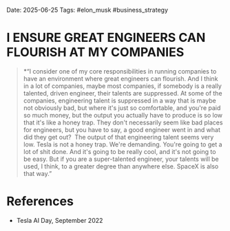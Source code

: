 Date: 2025-06-25
Tags: #elon_musk #business_strategy 


# I ENSURE GREAT ENGINEERS CAN FLOURISH AT MY COMPANIES

>*“I consider one of my core responsibilities in running companies to have an environment where great engineers can flourish. And I think in a lot of companies, maybe most companies, if somebody is a really talented, driven engineer, their talents are suppressed. At some of the companies, engineering talent is suppressed in a way that is maybe not obviously bad, but where it's just so comfortable, and you're paid so much money, but the output you actually have to produce is so low that it's like a honey trap. They don't necessarily seem like bad places for engineers, but you have to say, a good engineer went in and what did they get out?  The output of that engineering talent seems very low. Tesla is not a honey trap. We're demanding. You're going to get a lot of shit done. And it's going to be really cool, and it's not going to be easy. But if you are a super-talented engineer, your talents will be used, I think, to a greater degree than anywhere else. SpaceX is also that way.”

# References
- Tesla AI Day, September 2022
 